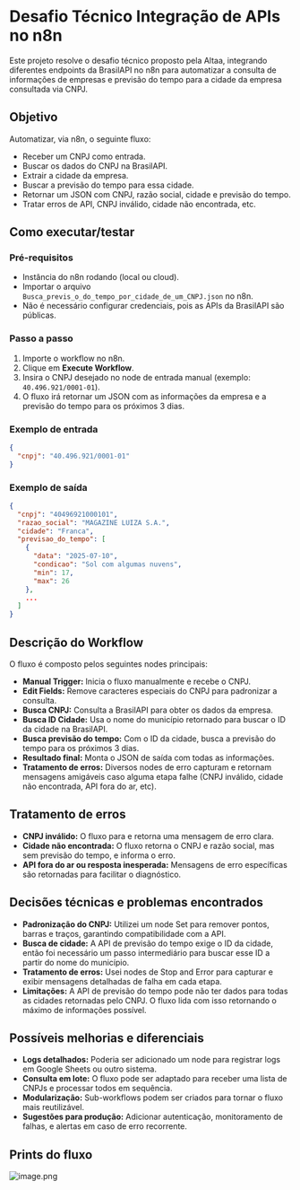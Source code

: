 # Desafio Técnico Integração de APIs no n8n

Este projeto resolve o desafio técnico proposto pela Altaa, integrando diferentes endpoints da BrasilAPI no n8n para automatizar a consulta de informações de empresas e previsão do tempo para a cidade da empresa consultada via CNPJ.

## Objetivo

Automatizar, via n8n, o seguinte fluxo:

- Receber um CNPJ como entrada.
- Buscar os dados do CNPJ na BrasilAPI.
- Extrair a cidade da empresa.
- Buscar a previsão do tempo para essa cidade.
- Retornar um JSON com CNPJ, razão social, cidade e previsão do tempo.
- Tratar erros de API, CNPJ inválido, cidade não encontrada, etc.

## Como executar/testar

### Pré-requisitos

- Instância do n8n rodando (local ou cloud).
- Importar o arquivo `Busca_previs_o_do_tempo_por_cidade_de_um_CNPJ.json` no n8n.
- Não é necessário configurar credenciais, pois as APIs da BrasilAPI são públicas.

### Passo a passo

1. Importe o workflow no n8n.
2. Clique em **Execute Workflow**.
3. Insira o CNPJ desejado no node de entrada manual (exemplo: `40.496.921/0001-01`).
4. O fluxo irá retornar um JSON com as informações da empresa e a previsão do tempo para os próximos 3 dias.

### Exemplo de entrada

```json
{
  "cnpj": "40.496.921/0001-01"
}
```

### Exemplo de saída

```json
{
  "cnpj": "40496921000101",
  "razao_social": "MAGAZINE LUIZA S.A.",
  "cidade": "Franca",
  "previsao_do_tempo": [
    {
      "data": "2025-07-10",
      "condicao": "Sol com algumas nuvens",
      "min": 17,
      "max": 26
    },
    ...
  ]
}
```

## Descrição do Workflow

O fluxo é composto pelos seguintes nodes principais:

- **Manual Trigger:** Inicia o fluxo manualmente e recebe o CNPJ.
- **Edit Fields:** Remove caracteres especiais do CNPJ para padronizar a consulta.
- **Busca CNPJ:** Consulta a BrasilAPI para obter os dados da empresa.
- **Busca ID Cidade:** Usa o nome do município retornado para buscar o ID da cidade na BrasilAPI.
- **Busca previsão do tempo:** Com o ID da cidade, busca a previsão do tempo para os próximos 3 dias.
- **Resultado final:** Monta o JSON de saída com todas as informações.
- **Tratamento de erros:** Diversos nodes de erro capturam e retornam mensagens amigáveis caso alguma etapa falhe (CNPJ inválido, cidade não encontrada, API fora do ar, etc).

## Tratamento de erros

- **CNPJ inválido:** O fluxo para e retorna uma mensagem de erro clara.
- **Cidade não encontrada:** O fluxo retorna o CNPJ e razão social, mas sem previsão do tempo, e informa o erro.
- **API fora do ar ou resposta inesperada:** Mensagens de erro específicas são retornadas para facilitar o diagnóstico.

## Decisões técnicas e problemas encontrados

- **Padronização do CNPJ:** Utilizei um node Set para remover pontos, barras e traços, garantindo compatibilidade com a API.
- **Busca de cidade:** A API de previsão do tempo exige o ID da cidade, então foi necessário um passo intermediário para buscar esse ID a partir do nome do município.
- **Tratamento de erros:** Usei nodes de Stop and Error para capturar e exibir mensagens detalhadas de falha em cada etapa.
- **Limitações:** A API de previsão do tempo pode não ter dados para todas as cidades retornadas pelo CNPJ. O fluxo lida com isso retornando o máximo de informações possível.

## Possíveis melhorias e diferenciais

- **Logs detalhados:** Poderia ser adicionado um node para registrar logs em Google Sheets ou outro sistema.
- **Consulta em lote:** O fluxo pode ser adaptado para receber uma lista de CNPJs e processar todos em sequência.
- **Modularização:** Sub-workflows podem ser criados para tornar o fluxo mais reutilizável.
- **Sugestões para produção:** Adicionar autenticação, monitoramento de falhas, e alertas em caso de erro recorrente.

## Prints do fluxo
![image.png](attachment:0ab7f473-f1bf-49bc-861a-ec9b630364d3:image.png)
